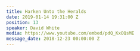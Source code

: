 ```yaml
---
title: Harken Unto the Heralds
date: 2019-01-14 19:31:00 Z
position: 13
speaker: David White
media: https://www.youtube.com/embed/pdQ_KxOQsME
message_date: 2018-12-23 00:00:00 Z
---
```


